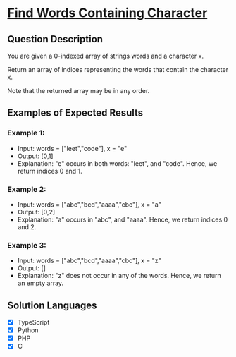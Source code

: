# [Find Words Containing Character](https://leetcode.com/problems/find-words-containing-character/description/)

## Question Description

You are given a 0-indexed array of strings words and a character x.

Return an array of indices representing the words that contain the character x.

Note that the returned array may be in any order.

## Examples of Expected Results

### Example 1:

- Input: words = ["leet","code"], x = "e"
- Output: [0,1]
- Explanation: "e" occurs in both words: "leet", and "code". Hence, we return indices 0 and 1.

### Example 2:

- Input: words = ["abc","bcd","aaaa","cbc"], x = "a"
- Output: [0,2]
- Explanation: "a" occurs in "abc", and "aaaa". Hence, we return indices 0 and 2.

### Example 3:

- Input: words = ["abc","bcd","aaaa","cbc"], x = "z"
- Output: []
- Explanation: "z" does not occur in any of the words. Hence, we return an empty array.

## Solution Languages

- [x] TypeScript
- [x] Python
- [x] PHP
- [x] C
